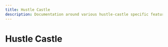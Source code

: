 ```yaml
---
title: Hustle Castle
description: Documentation around various hustle-castle specific features
---
```


# Hustle Castle